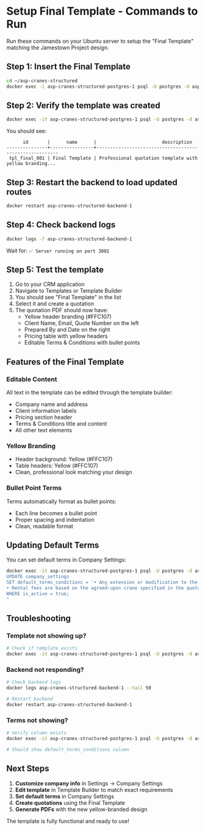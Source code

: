 # Setup Final Template - Commands to Run

Run these commands on your Ubuntu server to setup the "Final Template" matching the Jamestown Project design.

## Step 1: Insert the Final Template

```bash
cd ~/asp-cranes-structured
docker exec -i asp-cranes-structured-postgres-1 psql -U postgres -d asp_crm < crm-app/database/migrations/add_final_template.sql
```

## Step 2: Verify the template was created

```bash
docker exec -it asp-cranes-structured-postgres-1 psql -U postgres -d asp_crm -c "SELECT id, name, description FROM enhanced_templates WHERE id = 'tpl_final_001';"
```

You should see:
```
      id       |      name      |                        description
---------------+----------------+--------------------------------------------------------
 tpl_final_001 | Final Template | Professional quotation template with yellow branding...
```

## Step 3: Restart the backend to load updated routes

```bash
docker restart asp-cranes-structured-backend-1
```

## Step 4: Check backend logs

```bash
docker logs -f asp-cranes-structured-backend-1
```

Wait for: `✅ Server running on port 3001`

## Step 5: Test the template

1. Go to your CRM application
2. Navigate to Templates or Template Builder
3. You should see "Final Template" in the list
4. Select it and create a quotation
5. The quotation PDF should now have:
   - Yellow header branding (#FFC107)
   - Client Name, Email, Quote Number on the left
   - Prepared By and Date on the right
   - Pricing table with yellow headers
   - Editable Terms & Conditions with bullet points

## Features of the Final Template

### Editable Content
All text in the template can be edited through the template builder:
- Company name and address
- Client information labels
- Pricing section header
- Terms & Conditions title and content
- All other text elements

### Yellow Branding
- Header background: Yellow (#FFC107)
- Table headers: Yellow (#FFC107)
- Clean, professional look matching your design

### Bullet Point Terms
Terms automatically format as bullet points:
- Each line becomes a bullet point
- Proper spacing and indentation
- Clean, readable format

## Updating Default Terms

You can set default terms in Company Settings:

```bash
docker exec -it asp-cranes-structured-postgres-1 psql -U postgres -d asp_crm -c "
UPDATE company_settings 
SET default_terms_conditions = '• Any extension or modification to the rental period must be communicated and agreed upon in writing.
• Rental fees are based on the agreed-upon crane specified in the quotation. Payment for the rental fees is due in full prior to or upon delivery of the equipment. Late payments may incur late fees or result in the suspension of equipment rental.'
WHERE is_active = true;
"
```

## Troubleshooting

### Template not showing up?
```bash
# Check if template exists
docker exec -it asp-cranes-structured-postgres-1 psql -U postgres -d asp_crm -c "SELECT * FROM enhanced_templates WHERE name = 'Final Template';"
```

### Backend not responding?
```bash
# Check backend logs
docker logs asp-cranes-structured-backend-1 --tail 50

# Restart backend
docker restart asp-cranes-structured-backend-1
```

### Terms not showing?
```bash
# Verify column exists
docker exec -it asp-cranes-structured-postgres-1 psql -U postgres -d asp_crm -c "\d company_settings"

# Should show default_terms_conditions column
```

## Next Steps

1. **Customize company info** in Settings → Company Settings
2. **Edit template** in Template Builder to match exact requirements
3. **Set default terms** in Company Settings
4. **Create quotations** using the Final Template
5. **Generate PDFs** with the new yellow-branded design

The template is fully functional and ready to use!
